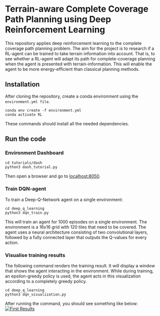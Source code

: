 # Terrain-aware Complete Coverage Path Planning using Deep Reinforcement Learning
This repository applies deep reinforcement learning to the complete coverage path planning problem.
The aim for the project is to research if a RL-agent can be trained to take terrain information into account.
That is, to see whether a RL-agent will adapt its path for complete-coverage planning when the agent is presented with terrain-information.
This will enable the agent to be more energy-efficient than classical planning methods.

## Installation
After cloning the repository, create a conda environment using the `environment.yml file`.

```
conda env create -f environment.yml
conda activate RL
```

These commands should install all the needed dependencies.

## Run the code

### Environment Dashboard

```
cd tutorials/dash
python3 dash_tutorial.py
```

Then open a browser and go to [localhost:8050](http://127.0.0.1:8050/).

### Train DQN-agent

To train a Deep-Q-Network agent on a single environment:

```
cd deep_q_learning
python3 dqn_train.py
```

This will train an agent for 1000 episodes on a single environment.
The environment is a 16x16 grid with 120 tiles that need to be covered.
The agent uses a neural architecture consisting of two convolutional layers,
followed by a fully connected layer that outputs the Q-values for every action.

### Visualise training results

The following command renders the training result.
It will display a window that shows the agent interacting in the environment.
While during training, an epsilon-greedy policy is used, the agent acts in this visualization according to a completely greedy policy.

```
cd deep_q_learning
python3 dqn_visualization.py
```

After running the command, you should see something like below:
[![First Results](https://cdn.loom.com/sessions/thumbnails/7e1c09999b734aff80286c7d247d0ee6-1614948407802-with-play.gif)](https://www.loom.com/share/7e1c09999b734aff80286c7d247d0ee6)
